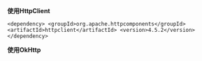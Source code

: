 **使用HttpClient**

`
<dependency>
     <groupId>org.apache.httpcomponents</groupId>
     <artifactId>httpclient</artifactId>
     <version>4.5.2</version>
</dependency>
`

**使用OkHttp**